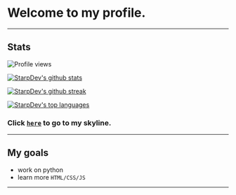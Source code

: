 # Welcome to my profile.
***
## Stats
![Profile views](https://gpvc.arturio.dev/StarpDev) 

[![StarpDev's github stats](https://github-readme-stats.vercel.app/api?username=StarpDev&theme=red)](https://github.com/anuraghazra/github-readme-stats)

[![StarpDev's github streak](https://github-readme-streak-stats.herokuapp.com/?user=StarpDev&theme=blue-green)](https://github.com/DenverCoder1/github-readme-streak-stats)

[![StarpDev's top languages](https://github-readme-stats.vercel.app/api/top-langs/?username=StarpDev&theme=blue-green)](https://github.com/anuraghazra/github-readme-stats)

### Click [`here`](https://skyline.github.com/StarpDev/2021) to go to my skyline.
***

## My goals
- work on python
- learn more `HTML/CSS/JS`
***


<br><br>

